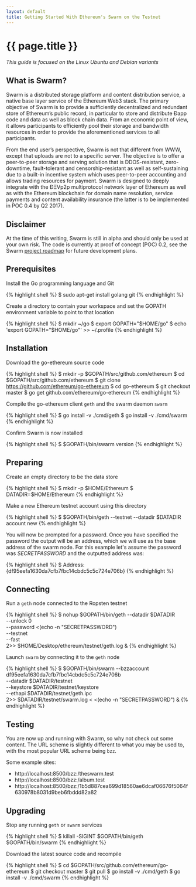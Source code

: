 ```yaml
---
layout: default
title: Getting Started With Ethereum's Swarm on the Testnet
---
```


# {{ page.title }}

*This guide is focused on the Linux Ubuntu and Debian variants*

## What is Swarm?
Swarm is a distributed storage platform and content distribution service, a native base layer service of the Ethereum Web3 stack. The primary objective of Swarm is to provide a sufficiently decentralized and redundant store of Ethereum’s public record, in particular to store and distribute Ðapp code and data as well as block chain data. From an economic point of view, it allows participants to efficiently pool their storage and bandwidth resources in order to provide the aforementioned services to all participants.

From the end user’s perspective, Swarm is not that different from WWW, except that uploads are not to a specific server. The objective is to offer a peer-to-peer storage and serving solution that is DDOS-resistant, zero-downtime, fault-tolerant and censorship-resistant as well as self-sustaining due to a built-in incentive system which uses peer-to-peer accounting and allows trading resources for payment. Swarm is designed to deeply integrate with the ÐΞVp2p multiprotocol network layer of Ethereum as well as with the Ethereum blockchain for domain name resolution, service payments and content availability insurance (the latter is to be implemented in POC 0.4 by Q2 2017).

## Disclaimer

At the time of this writing, Swarm is still in alpha and should only be used at your own risk. The code is currently at proof of concept (POC) 0.2, see the Swarm [project roadmap](https://github.com/ethereum/go-ethereum/projects/6) for future development plans.

## Prerequisites

Install the Go programming language and Git

{% highlight shell %}
$ sudo apt-get install golang git
{% endhighlight %}

Create a directory to contain your workspace and set the GOPATH environment variable to point to that location

{% highlight shell %}
$ mkdir ~/go
$ export GOPATH="$HOME/go"
$ echo 'export GOPATH="$HOME/go"' >> ~/.profile
{% endhighlight %}

## Installation

Download the go-ethereum source code

{% highlight shell %}
$ mkdir -p $GOPATH/src/github.com/ethereum
$ cd $GOPATH/src/github.com/ethereum
$ git clone https://github.com/ethereum/go-ethereum
$ cd go-ethereum
$ git checkout master
$ go get github.com/ethereum/go-ethereum
{% endhighlight %}

Compile the go-ethereum client `geth` and the swarm daemon `swarm`

{% highlight shell %}
$ go install -v ./cmd/geth
$ go install -v ./cmd/swarm
{% endhighlight %}

Confirm Swarm is now installed

{% highlight shell %}
$ $GOPATH/bin/swarm version
{% endhighlight %}

## Preparing

Create an empty directory to be the data store

{% highlight shell %}
$ mkdir -p $HOME/Ethereum
$ DATADIR=$HOME/Ethereum
{% endhighlight %}

Make a new Ethereum testnet account using this directory

{% highlight shell %}
$ $GOPATH/bin/geth --testnet --datadir $DATADIR account new
{% endhighlight %}

You will now be prompted for a password. Once you have specified the password the output will be an address, which we will use as the base address of the swarm node. For this example let's assume the password was *SECRETPASSWORD* and the outputted address was:

{% highlight shell %}
$ Address: {df95eefa1630da7cfb7fbc14cbdc5c5c724e706b}
{% endhighlight %}

## Connecting

Run a `geth` node connected to the Ropsten testnet

{% highlight shell %}
$ nohup $GOPATH/bin/geth --datadir $DATADIR \
                         --unlock 0 \
                         --password <(echo -n "SECRETPASSWORD") \
                         --testnet \
                         --fast \
                         2>> $HOME/Desktop/ethereum/testnet/geth.log &
{% endhighlight %}

Launch `swarm` by connecting it to the `geth` node

{% highlight shell %}
$ $GOPATH/bin/swarm --bzzaccount df95eefa1630da7cfb7fbc14cbdc5c5c724e706b \
                    --datadir $DATADIR/testnet \
                    --keystore $DATADIR/testnet/keystore \
                    --ethapi $DATADIR/testnet/geth.ipc \
                    2>> $DATADIR/testnet/swarm.log < <(echo -n "SECRETPASSWORD") &
{% endhighlight %}

## Testing

You are now up and running with Swarm, so why not check out some content. The URL scheme is slightly different to what you may be used to, with the most popular URL scheme being `bzz`.

Some example sites:

* http://localhost:8500/bzz:/theswarm.test
* http://localhost:8500/bzz:/album.test
* http://localhost:8500/bzz:/1b5d887cea699d18560ae6dcaf06676f5064f630978b8031d9beb6fbddd82a82

## Upgrading

Stop any running `geth` or `swarm` services

{% highlight shell %}
$ killall -SIGINT $GOPATH/bin/geth $GOPATH/bin/swarm
{% endhighlight %}

Download the latest source code and recompile

{% highlight shell %}
$ cd $GOPATH/src/github.com/ethereum/go-ethereum
$ git checkout master
$ git pull
$ go install -v ./cmd/geth
$ go install -v ./cmd/swarm
{% endhighlight %}
